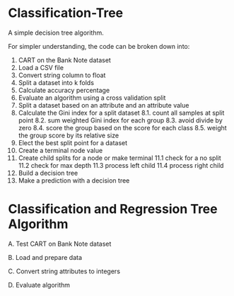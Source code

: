 # Classification-Tree
A simple decision tree algorithm.

For simpler understanding, the code can be broken down into:

1. CART on the Bank Note dataset
2. Load a CSV file
3. Convert string column to float
4. Split a dataset into k folds
5. Calculate accuracy percentage
6. Evaluate an algorithm using a cross validation split
7. Split a dataset based on an attribute and an attribute value
8. Calculate the Gini index for a split dataset
	8.1. count all samples at split point
	8.2. sum weighted Gini index for each group
  8.3. avoid divide by zero
  8.4. score the group based on the score for each class
  8.5. weight the group score by its relative size
9. Elect the best split point for a dataset
10. Create a terminal node value
11. Create child splits for a node or make terminal
	11.1 check for a no split
	11.2 check for max depth
	11.3 process left child
	11.4 process right child
12. Build a decision tree
13. Make a prediction with a decision tree

# Classification and Regression Tree Algorithm

A. Test CART on Bank Note dataset

B. Load and prepare data

C. Convert string attributes to integers

D. Evaluate algorithm


